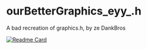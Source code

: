 # ourBetterGraphics_eyy_.h
A bad recreation of graphics.h, by ze DankBros

[![Readme Card](https://github-readme-stats.vercel.app/api/pin/?username=Kuu44&repo=ourBetterGraphics_eyy_.h&layout=compact&theme=tokyonight&bg_color=-30,000000,14213d)](https://pramish-aryal.github.io)
